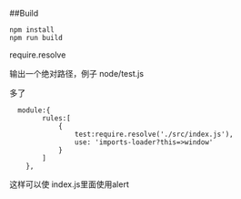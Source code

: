 ##Build

```$xslt
npm install
npm run build
```
require.resolve  

输出一个绝对路径，例子 node/test.js

多了
```
  module:{
        rules:[
            {
                test:require.resolve('./src/index.js'),
                use: 'imports-loader?this=>window'
            }
        ]
    },
```
这样可以使 index.js里面使用alert